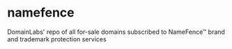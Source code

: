 # namefence
DomainLabs' repo of all for-sale domains subscribed to NameFence™ brand and trademark protection services
